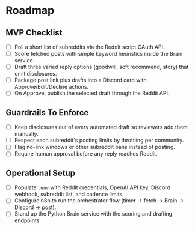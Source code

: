 # Roadmap

## MVP Checklist
- [ ] Poll a short list of subreddits via the Reddit script OAuth API.
- [ ] Score fetched posts with simple keyword heuristics inside the Brain service.
- [ ] Draft three varied reply options (goodwill, soft recommend, story) that omit disclosures.
- [ ] Package post link plus drafts into a Discord card with Approve/Edit/Decline actions.
- [ ] On Approve, publish the selected draft through the Reddit API.

## Guardrails To Enforce
- [ ] Keep disclosures out of every automated draft so reviewers add them manually.
- [ ] Respect each subreddit's posting limits by throttling per community.
- [ ] Flag no-link windows or other subreddit bans instead of posting.
- [ ] Require human approval before any reply reaches Reddit.

## Operational Setup
- [ ] Populate `.env` with Reddit credentials, OpenAI API key, Discord webhook, subreddit list, and cadence limits.
- [ ] Configure n8n to run the orchestrator flow (timer -> fetch -> Brain -> Discord -> post).
- [ ] Stand up the Python Brain service with the scoring and drafting endpoints.

